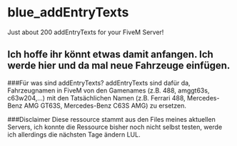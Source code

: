 # blue_addEntryTexts
Just about 200 addEntryTexts for your FiveM Server!


## Ich hoffe ihr könnt etwas damit anfangen. Ich werde hier und da mal neue Fahrzeuge einfügen.

###Für was sind addEntryTexts?
addEntryTexts sind dafür da, Fahrzeugnamen in FiveM von den Gamenames (z.B. 488, amggt63s, c63w204,...) mit den Tatsächlichen Namen (z.B. Ferrari 488, Mercedes-Benz AMG GT63S, Mercedes-Benz C63S AMG) zu ersetzen.

###Disclaimer
Diese ressource stammt aus den Files meines aktuellen Servers, ich konnte die Ressource bisher noch nicht selbst testen, werde ich allerdings die nächsten Tage ändern LUL.
